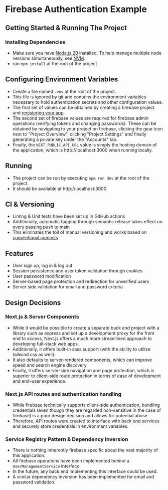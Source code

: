 # Firebase Authentication Example

## Getting Started & Running The Project

### Installing Dependencies

- Make sure you have [Node.js 20](https://nodejs.org/en) installed. To help manage multiple node versions
  simultaneously, see [NVM](https://github.com/nvm-sh/nvm).
- run `npm install` at the root of the project

## Configuring Environment Variables

- Create a file named `.env` at the root of the project.
- This file is ignored by git and contains the environment variables necessary to hold authentication secrets and other
  configuration values.
- The first set of values can be obtained by creating a firebase project
  and [registering your app](https://firebase.google.com/docs/web/setup#register-app).
- The second set of firebase values are required for firebase admin operations (verifying tokens and changing
  passwords). These can be obtained by navigating to your project on firebase, clicking the gear icon next to "Project
  Overview", clicking "Project Settings" and finally generating a private key under the "Accounts" tab.
- Finally, the `NEXT_PUBLIC_API_URL` value is simply the hosting domain of the application, which
  is http://localhost:3000 when running locally.

## Running

- The project can be run by executing `npm run dev` at the root of the project.
- It should be available at http://localhost:3000

## CI & Versioning

- Linting & Unit tests have been set up in GitHub actions
- Additionally, automatic tagging through semantic release takes effect on every passing push to main
- This eliminates the toil of manual versioning and works based
  on [conventional commits](https://www.conventionalcommits.org/en/v1.0.0/)

## Features

- User sign up, log in & log out
- Session persistence and user token validation through cookies
- User password modification
- Server-based page protection and redirection for unverified users
- Server side validation for email and password criteria

## Design Decisions

### Next.js & Server Components

- While it would be possible to create a separate back end project with a library such as express and set up a
  development proxy for the front end to access, Next.js offers a much more streamlined approach to developing
  full-stack web apps.
- Additionally, it offers built-in sass support (with the ability to utilize tailwind css as well).
- It also defaults to server-rendered components, which can improve speed and search engine discovery.
- Finally, it offers server-side navigation and page protection, which is superior to client-side route protection in
  terms of ease of development and end-user experience.

### Next.js API routes and authentication handling

- While firebase technically supports client-side authentication, bundling credentials (even though they are regarded
  non-sensitive in the case of firebase) is a poor design decision and allows for potential abuse.
- Therefore, API routes were created to interface with back end services and securely store credentials in environment
  variables.

### Service Registry Pattern & Dependency Inversion

- There is nothing inherently firebase specific about the vast majority of this application.
- All firebase operations have been implemented behind a `UserManagementService` interface.
- In the future, any back end implementing this interface could be used.
- A similar dependency inversion has been implemented for email and password validation.
